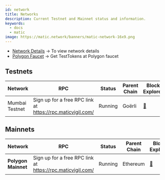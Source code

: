 ```yaml
---
id: network
title: Networks
description: Current Testnet and Mainnet status and information.
keywords:
  - docs
  - matic
image: https://matic.network/banners/matic-network-16x9.png
---
```



- [Network Details](/docs/operate/network) -> To view network details
- [Polygon Faucet](https://faucet.polygon.technology/) -> Get TestTokens at Polygon faucet


## Testnets
| Network        | RPC                                                        | Status  | Parent Chain | Block Explorer                              |
| -------------- | ---------------------------------------------------------- | ------- | ------------ | ------------------------------------------- |
| Mumbai Testnet | Sign up for a free RPC link at https://rpc.maticvigil.com/ | Running | Goërli       | [:ledger:](https://mumbai.polygonscan.com/) |


## Mainnets
| Network             | RPC                                                        | Status  | Parent Chain | Block Explorer                       |
| ------------------- | ---------------------------------------------------------- | ------- | ------------ | ------------------------------------ |
| **Polygon Mainnet** | Sign up for a free RPC link at https://rpc.maticvigil.com/ | Running | Ethereum     | [:ledger:](https://polygonscan.com/) |

